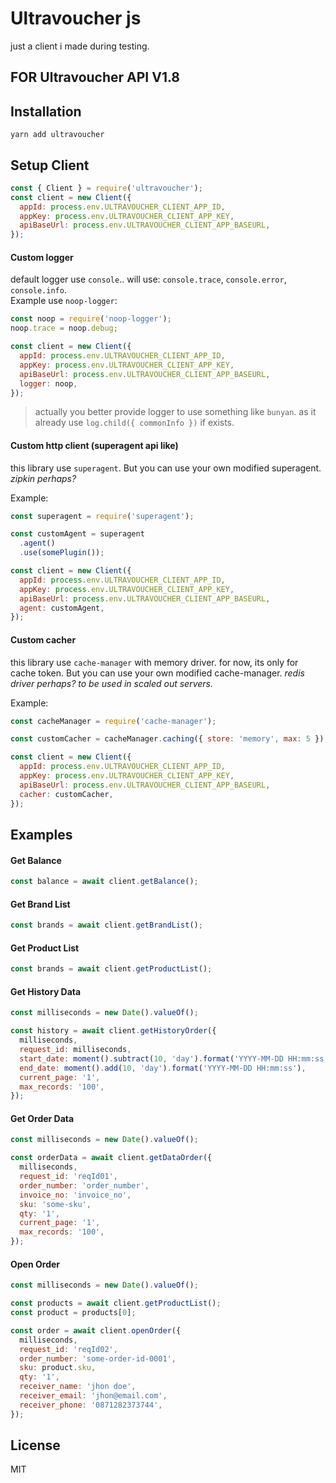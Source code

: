 # Ultravoucher js

just a client i made during testing.


## **FOR Ultravoucher API V1.8**

## Installation

```
yarn add ultravoucher
```

## Setup Client

```javascript
const { Client } = require('ultravoucher');
const client = new Client({
  appId: process.env.ULTRAVOUCHER_CLIENT_APP_ID,
  appKey: process.env.ULTRAVOUCHER_CLIENT_APP_KEY,
  apiBaseUrl: process.env.ULTRAVOUCHER_CLIENT_APP_BASEURL,
});
```

#### Custom logger

default logger use `console`.. will use: `console.trace`, `console.error`, `console.info`.  
Example use `noop-logger`:

```javascript
const noop = require('noop-logger');
noop.trace = noop.debug;

const client = new Client({
  appId: process.env.ULTRAVOUCHER_CLIENT_APP_ID,
  appKey: process.env.ULTRAVOUCHER_CLIENT_APP_KEY,
  apiBaseUrl: process.env.ULTRAVOUCHER_CLIENT_APP_BASEURL,
  logger: noop,
});
```

> actually you better provide logger to use something like `bunyan`. as it already use `log.child({ commonInfo })` if exists.


#### Custom http client (superagent api like)

this library use `superagent`. But you can use your own modified superagent. *zipkin perhaps?*

Example:

```javascript
const superagent = require('superagent');

const customAgent = superagent
  .agent()
  .use(somePlugin());

const client = new Client({
  appId: process.env.ULTRAVOUCHER_CLIENT_APP_ID,
  appKey: process.env.ULTRAVOUCHER_CLIENT_APP_KEY,
  apiBaseUrl: process.env.ULTRAVOUCHER_CLIENT_APP_BASEURL,
  agent: customAgent,
});
```

#### Custom cacher

this library use `cache-manager` with memory driver. for now, its only for cache token. But you can use your own modified cache-manager. *redis driver perhaps? to be used in scaled out servers.*

Example:

```javascript
const cacheManager = require('cache-manager');

const customCacher = cacheManager.caching({ store: 'memory', max: 5 });

const client = new Client({
  appId: process.env.ULTRAVOUCHER_CLIENT_APP_ID,
  appKey: process.env.ULTRAVOUCHER_CLIENT_APP_KEY,
  apiBaseUrl: process.env.ULTRAVOUCHER_CLIENT_APP_BASEURL,
  cacher: customCacher,
});
```


## Examples

#### Get Balance

```javascript
const balance = await client.getBalance();
```

#### Get Brand List

```javascript
const brands = await client.getBrandList();
```

#### Get Product List

```javascript
const brands = await client.getProductList();
```

#### Get History Data

```javascript
const milliseconds = new Date().valueOf();

const history = await client.getHistoryOrder({
  milliseconds,
  request_id: milliseconds,
  start_date: moment().subtract(10, 'day').format('YYYY-MM-DD HH:mm:ss'),
  end_date: moment().add(10, 'day').format('YYYY-MM-DD HH:mm:ss'),
  current_page: '1',
  max_records: '100',
});
```

#### Get Order Data

```javascript
const milliseconds = new Date().valueOf();

const orderData = await client.getDataOrder({
  milliseconds,
  request_id: 'reqId01',
  order_number: 'order_number',
  invoice_no: 'invoice_no',
  sku: 'some-sku',
  qty: '1',
  current_page: '1',
  max_records: '100',
});
```

#### Open Order

```javascript
const milliseconds = new Date().valueOf();

const products = await client.getProductList();
const product = products[0];

const order = await client.openOrder({
  milliseconds,
  request_id: 'reqId02',
  order_number: 'some-order-id-0001',
  sku: product.sku,
  qty: '1',
  receiver_name: 'jhon doe',
  receiver_email: 'jhon@email.com',
  receiver_phone: '0871282373744',
});
```

## License

MIT
